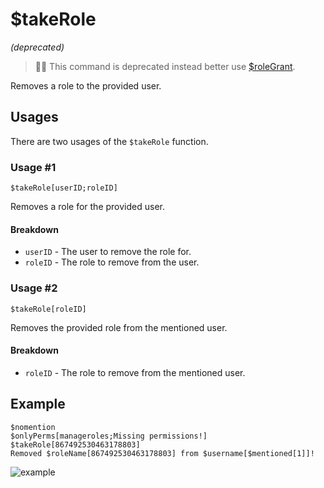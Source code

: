 # $takeRole
*(deprecated)*
> 🧙‍♂️ This command is deprecated instead better use [$roleGrant](https://nilpointer-software.github.io/bdfd-wiki/bdscript/roleGrant.html).

Removes a role to the provided user.

## Usages
There are two usages of the `$takeRole` function.

### Usage #1
```
$takeRole[userID;roleID]
```
Removes a role for the provided user.

#### Breakdown
- `userID` - The user to remove the role for.
- `roleID` - The role to remove from the user.

### Usage #2
```
$takeRole[roleID]
```
Removes the provided role from the mentioned user.

#### Breakdown
- `roleID` - The role to remove from the mentioned user.

## Example
```
$nomention
$onlyPerms[manageroles;Missing permissions!]
$takeRole[867492530463178803]
Removed $roleName[867492530463178803] from $username[$mentioned[1]]!
```

![example](https://user-images.githubusercontent.com/69215413/126550658-18a048dc-55ca-4b42-b176-5ad6900bf568.png)
